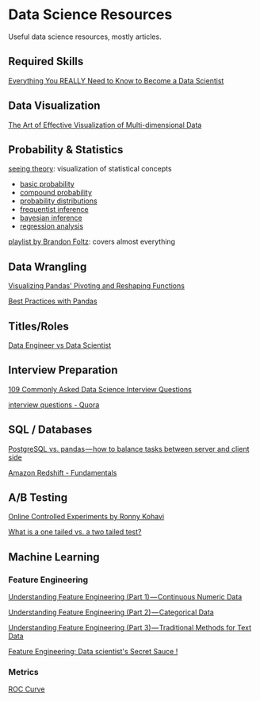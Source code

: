 # Data Science Resources
Useful data science resources, mostly articles.


## Required Skills
[Everything You REALLY Need to Know to Become a Data Scientist](https://medium.springboard.com/everything-you-really-need-to-know-to-become-a-data-scientist-ca42f238486d)


## Data Visualization
[The Art of Effective Visualization of Multi-dimensional Data](https://towardsdatascience.com/the-art-of-effective-visualization-of-multi-dimensional-data-6c7202990c57)


## Probability & Statistics
[seeing theory](https://students.brown.edu/seeing-theory/index.html): visualization of statistical concepts
  - [basic probability](https://students.brown.edu/seeing-theory/basic-probability/)
  - [compound probability](https://students.brown.edu/seeing-theory/compound-probability/)
  - [probability distributions](https://students.brown.edu/seeing-theory/probability-distributions/)
  - [frequentist inference](https://students.brown.edu/seeing-theory/frequentist-inference/)
  - [bayesian inference](https://students.brown.edu/seeing-theory/bayesian-inference/)
  - [regression analysis](https://students.brown.edu/seeing-theory/regression-analysis/)
  
[playlist by Brandon Foltz](https://www.youtube.com/user/BCFoltz/playlists): covers almost everything

## Data Wrangling
[Visualizing Pandas' Pivoting and Reshaping Functions](https://jalammar.github.io/visualizing-pandas-pivoting-and-reshaping/?utm_campaign=Data_Elixir&utm_medium=email&utm_source=Data_Elixir_181)

[Best Practices with Pandas](https://www.youtube.com/playlist?list=PL5-da3qGB5IBITZj_dYSFqnd_15JgqwA6)

## Titles/Roles
[Data Engineer vs Data Scientist](https://www.oreilly.com/ideas/data-engineers-vs-data-scientists)


## Interview Preparation
[109 Commonly Asked Data Science Interview Questions](https://www.springboard.com/blog/data-science-interview-questions/)

[interview questions - Quora](https://datascienceinterview.quora.com/)

## SQL / Databases
[PostgreSQL vs. pandas — how to balance tasks between server and client side
](https://medium.com/carwow-product-engineering/sql-vs-pandas-how-to-balance-tasks-between-server-and-client-side-9e2f6c95677)

[Amazon Redshift - Fundamentals](https://s3-eu-west-1.amazonaws.com/cdn.jefclaes.be/amazon-redshift-fundamentals/aws-redshift-fundamentals.html)

## A/B Testing
[Online Controlled Experiments by Ronny Kohavi](https://www.youtube.com/watch?v=ZfhQ-fIg4EU)

[What is a one tailed vs. a two tailed test?](https://www.quora.com/What-is-a-one-tailed-vs-a-two-tailed-test/answer/Andrew-Cary-7)


## Machine Learning

### Feature Engineering

[Understanding Feature Engineering (Part 1) — Continuous Numeric Data](https://towardsdatascience.com/understanding-feature-engineering-part-1-continuous-numeric-data-da4e47099a7b)

[Understanding Feature Engineering (Part 2) — Categorical Data](https://towardsdatascience.com/understanding-feature-engineering-part-2-categorical-data-f54324193e63)

[Understanding Feature Engineering (Part 3) — Traditional Methods for Text Data](https://towardsdatascience.com/understanding-feature-engineering-part-3-traditional-methods-for-text-data-f6f7d70acd41)

[Feature Engineering: Data scientist's Secret Sauce !](https://www.datasciencecentral.com/profiles/blogs/feature-engineering-data-scientist-s-secret-sauce-1)

### Metrics
[ROC Curve](http://www.navan.name/roc/)


